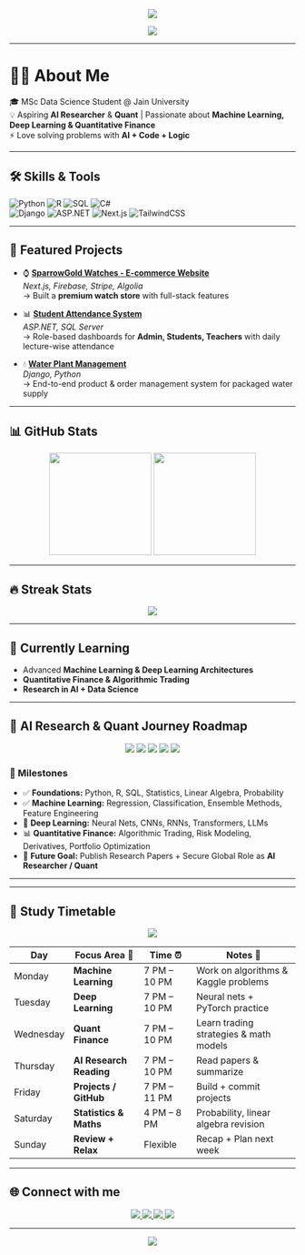 <!-- Stylish Banner -->
<p align="center">
  <img src="https://capsule-render.vercel.app/api?type=waving&color=0:0D1117,100:243B55&height=200&section=header&text=Maulik%20Chothani&fontSize=50&fontColor=58A6FF&animation=fadeIn&fontAlignY=35&font=Poppins"/>
</p>

<!-- Animated Typing Effect -->
<p align="center">
  <img src="https://readme-typing-svg.herokuapp.com?font=Poppins&size=24&duration=4000&pause=1000&color=58A6FF&center=true&vCenter=true&width=700&lines=👋+Hi,+I'm+Maulik+Chothani;MSc+Data+Science+Student;Aspiring+AI+Researcher+%7C+Quant;Passionate+about+ML,+DL,+Finance" />
</p>

---

# 👨‍💻 About Me  
🎓 MSc Data Science Student @ Jain University  
💡 Aspiring **AI Researcher** & **Quant** | Passionate about **Machine Learning, Deep Learning & Quantitative Finance**  
⚡ Love solving problems with **AI + Code + Logic**  

---

## 🛠️ Skills & Tools
<p align="center">
  
![Python](https://img.shields.io/badge/-Python-3776AB?style=for-the-badge&logo=python&logoColor=white)
![R](https://img.shields.io/badge/-R-276DC3?style=for-the-badge&logo=r&logoColor=white)
![SQL](https://img.shields.io/badge/-SQL-4479A1?style=for-the-badge&logo=postgresql&logoColor=white)
![C#](https://img.shields.io/badge/-C%23-239120?style=for-the-badge&logo=c-sharp&logoColor=white)  
![Django](https://img.shields.io/badge/-Django-092E20?style=for-the-badge&logo=django&logoColor=white)
![ASP.NET](https://img.shields.io/badge/-ASP.NET-5C2D91?style=for-the-badge&logo=.net&logoColor=white)
![Next.js](https://img.shields.io/badge/-Next.js-000000?style=for-the-badge&logo=next.js&logoColor=white)
![TailwindCSS](https://img.shields.io/badge/-TailwindCSS-38B2AC?style=for-the-badge&logo=tailwind-css&logoColor=white)

</p>

---

## 📂 Featured Projects  

- ⌚ **[SparrowGold Watches - E-commerce Website](#)**  
   *Next.js, Firebase, Stripe, Algolia*  
   → Built a **premium watch store** with full-stack features  

- 📊 **[Student Attendance System](#)**  
   *ASP.NET, SQL Server*  
   → Role-based dashboards for **Admin, Students, Teachers** with daily lecture-wise attendance  

- 💧 **[Water Plant Management](#)**  
   *Django, Python*  
   → End-to-end product & order management system for packaged water supply  

---

## 📊 GitHub Stats
<p align="center">
  <img src="https://github-readme-stats.vercel.app/api?username=maulikcmr05&show_icons=true&theme=radical&bg_color=0D1117,141E30,243B55&title_color=58A6FF&text_color=FFFFFF" height="180px"/>
  <img src="https://github-readme-stats.vercel.app/api/top-langs/?username=maulikcmr05&layout=compact&theme=radical&bg_color=0D1117,141E30,243B55&title_color=58A6FF&text_color=FFFFFF" height="180px"/>
</p>

---

## 🔥 Streak Stats
<p align="center">
  <img src="https://streak-stats.demolab.com?user=maulikcmr05&theme=highcontrast&background=141E30&ring=58A6FF&fire=FF4500&currStreakLabel=FFFFFF" />
</p>

---

## 🌱 Currently Learning  
- Advanced **Machine Learning & Deep Learning Architectures**  
- **Quantitative Finance & Algorithmic Trading**  
- **Research in AI + Data Science**  

---

## 🧭 AI Research & Quant Journey Roadmap  

<p align="center">
  <img src="https://img.shields.io/badge/Phase-1%20%7C%20Foundations-243B55?style=for-the-badge&logo=python&logoColor=white"/>
  <img src="https://img.shields.io/badge/Phase-2%20%7C%20Machine%20Learning-0D1117?style=for-the-badge&logo=scikit-learn&logoColor=white"/>
  <img src="https://img.shields.io/badge/Phase-3%20%7C%20Deep%20Learning-243B55?style=for-the-badge&logo=pytorch&logoColor=white"/>
  <img src="https://img.shields.io/badge/Phase-4%20%7C%20Quantitative%20Finance-0D1117?style=for-the-badge&logo=quantconnect&logoColor=white"/>
  <img src="https://img.shields.io/badge/Phase-5%20%7C%20AI%20Researcher-243B55?style=for-the-badge&logo=openai&logoColor=white"/>
</p>

### 📌 Milestones  
- ✅ **Foundations:** Python, R, SQL, Statistics, Linear Algebra, Probability  
- ✅ **Machine Learning:** Regression, Classification, Ensemble Methods, Feature Engineering  
- 🚀 **Deep Learning:** Neural Nets, CNNs, RNNs, Transformers, LLMs  
- 📊 **Quantitative Finance:** Algorithmic Trading, Risk Modeling, Derivatives, Portfolio Optimization  
- 🎯 **Future Goal:** Publish Research Papers + Secure Global Role as **AI Researcher / Quant**  

---

---

## 📅 Study Timetable  

<p align="center">
  <img src="https://img.shields.io/badge/Weekly%20Planner-Study%20Routine-58A6FF?style=for-the-badge&logo=todoist&logoColor=white" />
</p>

| Day       | Focus Area 🚀 | Time ⏰ | Notes 📌 |
|-----------|--------------|---------|----------|
| Monday    | **Machine Learning** | 7 PM – 10 PM | Work on algorithms & Kaggle problems |
| Tuesday   | **Deep Learning** | 7 PM – 10 PM | Neural nets + PyTorch practice |
| Wednesday | **Quant Finance** | 7 PM – 10 PM | Learn trading strategies & math models |
| Thursday  | **AI Research Reading** | 7 PM – 10 PM | Read papers & summarize |
| Friday    | **Projects / GitHub** | 7 PM – 11 PM | Build + commit projects |
| Saturday  | **Statistics & Maths** | 4 PM – 8 PM | Probability, linear algebra revision |
| Sunday    | **Review + Relax** | Flexible | Recap + Plan next week |

---



## 🌐 Connect with me  
<p align="center">
  <a href="https://www.linkedin.com/in/maulik-chothani-aa82a5345" target="_blank">
    <img src="https://img.shields.io/badge/LinkedIn-0077B5?style=for-the-badge&logo=linkedin&logoColor=white"/>
  </a>
  <a href="mailto:maulikcmr05@gmail.com">
    <img src="https://img.shields.io/badge/Gmail-D14836?style=for-the-badge&logo=gmail&logoColor=white"/>
  </a>
  <a href="https://github.com/maulikcmr05">
    <img src="https://img.shields.io/badge/GitHub-100000?style=for-the-badge&logo=github&logoColor=white"/>
  </a>
  <a href="#">
    <img src="https://img.shields.io/badge/Portfolio-000000?style=for-the-badge&logo=vercel&logoColor=white"/>
  </a>
</p>

---

<!-- Footer Banner -->
<p align="center">
  <img src="https://capsule-render.vercel.app/api?type=waving&color=0:243B55,100:0D1117&height=120&section=footer"/>
</p>
